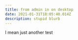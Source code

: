 ```yaml
---
title: from admin in on desktop
date: 2021-01-31T18:05:40.014Z
description: stupid blurb
---
```

I mean just another test